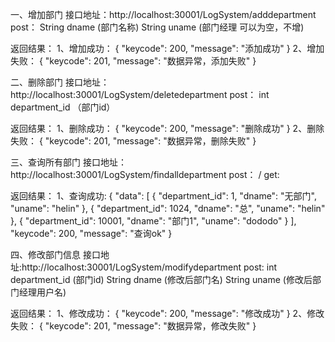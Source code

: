 一、增加部门 
接口地址：http://localhost:30001/LogSystem/adddepartment
post：   String dname  (部门名称)
       String uname  (部门经理   可以为空，不增)

返回结果：
1、增加成功：
{
  "keycode": 200,
  "message": "添加成功"
}
2、增加失败：
{
  "keycode": 201,
  "message": "数据异常，添加失败"
}


二、删除部门
接口地址：http://localhost:30001/LogSystem/deletedepartment
post：  int  department_id （部门id）

返回结果：
1、删除成功：
{
  "keycode": 200,
  "message": "删除成功"
}
2、删除失败：
{
  "keycode": 201,
  "message": "数据异常，删除失败"
}


三、查询所有部门
接口地址：http://localhost:30001/LogSystem/findalldepartment
  post：   /   get:

返回结果：
1、查询成功:
{
  "data": [
    {
      "department_id": 1,
      "dname": "无部门",
      "uname": "helin"
    },
    {
      "department_id": 1024,
      "dname": "总",
      "uname": "helin"
    },
    {
      "department_id": 10001,
      "dname": "部门1",
      "uname": "dododo"
    }
  ],
  "keycode": 200,
  "message": "查询ok"
}


四、修改部门信息
接口地址:http://localhost:30001/LogSystem/modifydepartment
post:   int   department_id (部门id)
        String dname  (修改后部门名)
        String uname  (修改后部门经理用户名)

返回结果：
1、修改成功：
{
  "keycode": 200,
  "message": "修改成功"
}
2、修改失败：
{
  "keycode": 201,
  "message": "数据异常，修改失败"
}





